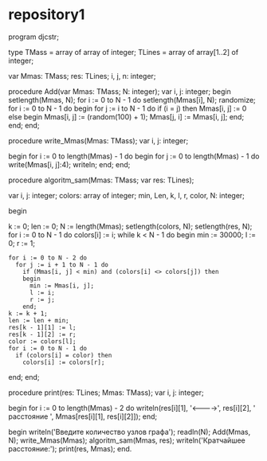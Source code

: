 # repository1
program djcstr;

type
  TMass = array of array of integer;
  TLines = array of array[1..2] of integer;

var
  Mmas: TMass;
  res: TLines;
  i, j, n: integer;

procedure Add(var Mmas: TMass; N: integer);
var
  i, j: integer;
begin
  setlength(Mmas, N);
  for i := 0 to N - 1 do
    setlength(Mmas[i], N);
  randomize;
  for i := 0 to N - 1 do
  begin
    for j := i to N - 1 do
      if (i = j) then Mmas[i, j] := 0
        else 
      begin
        Mmas[i, j] := (random(100) + 1);
        Mmas[j, i] := Mmas[i, j];
      end;
  end;
end;

procedure write_Mmas(Mmas: TMass);
var
  i, j: integer;

begin
  for i := 0 to length(Mmas) - 1 do
  begin
    for j := 0 to length(Mmas) - 1 do
      write(Mmas[i, j]:4);
    writeln;
  end;
end;

procedure algoritm_sam(Mmas: TMass; var res: TLines);

var
  i, j: integer;
  colors: array of integer;
  min, Len, k, l, r, color, N: integer;

begin
  
  k := 0;
  len := 0;
  N := length(Mmas);
  setlength(colors, N);
  setlength(res, N);
  for i := 0 to N - 1 do
    colors[i] := i;
  while k < N - 1 do
  begin
    min := 30000;
    l := 0;
    r := 1;
    
    for i := 0 to N - 2 do
      for j := i + 1 to N - 1 do       
        if (Mmas[i, j] < min) and (colors[i] <> colors[j]) then
        begin
          min := Mmas[i, j];
          l := i;
          r := j;
        end;
    k := k + 1;
    len := len + min;
    res[k - 1][1] := l;
    res[k - 1][2] := r;
    color := colors[l];
    for i := 0 to N - 1 do
      if (colors[i] = color) then
        colors[i] := colors[r];
  end;
end;

procedure print(res: TLines; Mmas: TMass);
var
  i, j: integer;

begin
  for i := 0 to length(Mmas) - 2 do
    writeln(res[i][1], '<---->', res[i][2], ' расстояние ', Mmas[res[i][1], res[i][2]]);
end;

begin
  writeln('Введите количество узлов графа');
  readln(N);
  Add(Mmas, N);
  write_Mmas(Mmas);
  algoritm_sam(Mmas, res);
  writeln('Кратчайшее расстояние:');
  print(res, Mmas);
end.
